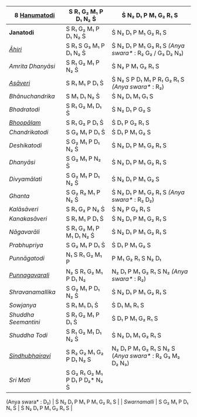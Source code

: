 | **8 [Hanumatodi](https://en.wikipedia.org/wiki/Hanumatodi "Hanumatodi")**                         | S R₁ G₂ M₁ P D₁ N₂ Ṡ                                | Ṡ N₂ D₁ P M₁ G₂ R₁ S                                      |
| ------------------------------------------------------------------------------------------------- | --------------------------------------------------- | --------------------------------------------------------- |
| **Janatodi**                                                                                      | S R₁ G₂ M₁ P D₁ N₂ Ṡ                                | Ṡ N₂ D₁ P M₁ G₂ R₁ S                                      |
| _[Āhiri](https://en.wikipedia.org/wiki/Ahiri "Ahiri")_                                            | S R₁ S G₃ M₁ P D₁ N₂ Ṡ                              | Ṡ N₂ D₁ P M₁ G₃ R₁ S _(Anya swara\*_ : R₂ G₂ / G₃ D₂ N₃)  |
| _Amrita Dhanyāsi_                                                                                 | S R₁ G₂ M₁ P N₂ Ṡ                                   | Ṡ N₂ P M₁ G₂ R₁ S                                         |
| _[Asāveri](https://en.wikipedia.org/wiki/Asaveri "Asaveri")_                                      | S R₁ M₁ P D₁ Ṡ                                      | Ṡ N₂ S P D₁ M₁ P R₁ G₂ R₁ S _(Anya swara\*_ : R₂)         |
| _Bhānuchandrika_                                                                                  | S M₁ D₁ N₂ Ṡ                                        | Ṡ N₂ D₁ M₁ G₁ S                                           |
| _Bhadratodi_                                                                                      | S R₁ G₂ M₁ D₁ Ṡ                                     | Ṡ N₂ D₁ P G₂ S                                            |
| _[Bhoopālam](https://en.wikipedia.org/wiki/Bhupalam "Bhupalam")_                                  | S R₁ G₂ P D₁ Ṡ                                      | Ṡ D₁ P G₂ R₁ S                                            |
| _Chandrikatodi_                                                                                   | S G₂ M₁ P D₁ Ṡ                                      | Ṡ D₁ P M₁ G₂ S                                            |
| _Deshikatodi_                                                                                     | S G₂ M₁ P D₁ N₂ Ṡ                                   | Ṡ N₂ D₁ P M₁ G₂ R₁ S                                      |
| _Dhanyāsi_                                                                                        | S G₂ M₁ P N₂ Ṡ                                      | Ṡ N₂ D₁ P M₁ G₂ R₁ S                                      |
| _Divyamālati_                                                                                     | S G₂ M₁ P D₁ N₂ Ṡ                                   | Ṡ N₂ D₁ P M₁ G₂ S                                         |
| _Ghanta_                                                                                          | S G₂ R₂ M₁ P N₂ Ṡ                                   | Ṡ N₂ D₁ P M₁ G₂ R₁ S _(Anya swara\*_ : R₂ D₂)             |
| _Kalāsāveri_                                                                                      | S R₁ G₂ P N₂ Ṡ                                      | Ṡ N₂ P G₂ R₁ S                                            |
| _Kanakasāveri_                                                                                    | S R₁ M₁ P D₁ Ṡ                                      | Ṡ N₂ D₁ P M₁ G₂ R₁ S                                      |
| _Nāgavarāli_                                                                                      | S R₁ G₂ M₁ P M₁ D₁ N₂ Ṡ                             | Ṡ N₂ D₁ P M₁ G₂ R₁ S                                      |
| _Prabhupriya_                                                                                     | S G₂ M₁ P D₁ Ṡ                                      | Ṡ D₁ P M₁ G₂ S                                            |
| _Punnāgatodi_                                                                                     | N₁ S R₁ G₂ M₁ P                                     | P M₁ G₂ R₁ S N₂ D₁                                        |
| _[Punnagavarali](https://en.wikipedia.org/wiki/Punnagavarali "Punnagavarali")_                    | N₂ S R₁ G₂ M₁ P D₁ N₂                               | N₂ D₁ P M₁ G₂ R₁ S N₂ _(Anya swara\*_ : R₂)               |
| _Shravanamallika_                                                                                 | S G₂ M₁ P D₁ N₂ Ṡ                                   | Ṡ N₂ D₁ P M₁ G₂ R₁ S                                      |
| _Sowjanya_                                                                                        | S R₁ M₁ D₁ Ṡ                                        | Ṡ D₁ M₁ R₁ S                                              |
| _Shuddha Seemantini_                                                                              | S R₁ G₂ M₁ P D₁ Ṡ                                   | Ṡ D₁ P M₁ G₂ R₁ S                                         |
| _Shuddha Todi_                                                                                    | S R₁ G₂ M₁ D₁ N₂ Ṡ                                  | Ṡ N₂ D₁ M₁ G₂ R₁ S                                        |
| _[Sindhubhairavi](https://en.wikipedia.org/wiki/Sindhu_Bhairavi_(raga) "Sindhu Bhairavi (raga)")_ | S R₂ G₂ M₁ G₂ P D₁ N₂ S                             | N₂ D₁ P M₁ G₂ R₁ S N₂ S (_Anya swara\*_ : R₂ G₃ M₂ D₂ N₃) |
| _Sri Mati_                                                                                        | S G₂ R₁ G₂ M₁ P D₁ P D₂\* N₂ Ṡ

(Anya swara\* : D₂) | Ṡ N₂ D₁ P M₁ P M₁ G₂ R₁ S                                 |
| _Swarnamalli_                                                                                     | S G₂ M₁ P D₁ N₁ Ṡ                                   | Ṡ N₂ D₁ P M₁ G₂ R₁ S                                      |